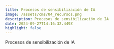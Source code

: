 ```yaml
---
title: Procesos de sensibilización de IA
image: /assets/cms/04_recursos.png
description: Procesos de sensibilización de IA
date: 2024-09-27T14:16:32.449Z
highlight: false
---
```

<!--StartFragment-->

Procesos de sensibilización de IA

<!--EndFragment-->